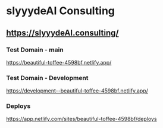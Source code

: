 # slyyydeAI Consulting
## https://slyyydeAI.consulting/

### Test Domain - main
https://beautiful-toffee-4598bf.netlify.app/

### Test Domain - Development
https://development--beautiful-toffee-4598bf.netlify.app/

### Deploys
https://app.netlify.com/sites/beautiful-toffee-4598bf/deploys
